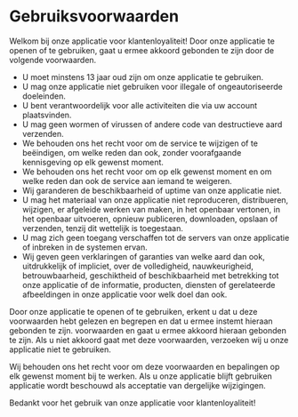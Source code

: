 # Gebruiksvoorwaarden

Welkom bij onze applicatie voor klantenloyaliteit! Door onze applicatie te openen of te gebruiken, gaat u ermee akkoord gebonden te zijn
door de volgende voorwaarden.

 - U moet minstens 13 jaar oud zijn om onze applicatie te gebruiken.
 - U mag onze applicatie niet gebruiken voor illegale of ongeautoriseerde doeleinden.
 - U bent verantwoordelijk voor alle activiteiten die via uw account plaatsvinden.
 - U mag geen wormen of virussen of andere code van destructieve aard verzenden.
 - We behouden ons het recht voor om de service te wijzigen of te beëindigen, om welke reden dan ook, zonder voorafgaande kennisgeving op elk gewenst moment.
 - We behouden ons het recht voor om op elk gewenst moment en om welke reden dan ook de service aan iemand te weigeren.
 - Wij garanderen de beschikbaarheid of uptime van onze applicatie niet.
 - U mag het materiaal van onze applicatie niet reproduceren, distribueren, wijzigen, er afgeleide werken van maken, in het openbaar vertonen, in het openbaar uitvoeren, opnieuw publiceren, downloaden, opslaan of verzenden, tenzij dit wettelijk is toegestaan.
 - U mag zich geen toegang verschaffen tot de servers van onze applicatie of inbreken in de systemen ervan.
 - Wij geven geen verklaringen of garanties van welke aard dan ook, uitdrukkelijk of impliciet, over de volledigheid, nauwkeurigheid, betrouwbaarheid, geschiktheid of beschikbaarheid met betrekking tot onze applicatie of de informatie, producten, diensten of gerelateerde afbeeldingen in onze applicatie voor welk doel dan ook.

Door onze applicatie te openen of te gebruiken, erkent u dat u deze voorwaarden hebt gelezen en begrepen en dat u ermee instemt hieraan gebonden te zijn.
voorwaarden en gaat u ermee akkoord hieraan gebonden te zijn. Als u niet akkoord gaat met deze voorwaarden, verzoeken wij u
onze applicatie niet te gebruiken.

Wij behouden ons het recht voor om deze voorwaarden en bepalingen op elk gewenst moment bij te werken. Als u onze applicatie blijft gebruiken
applicatie wordt beschouwd als acceptatie van dergelijke wijzigingen.

Bedankt voor het gebruik van onze applicatie voor klantenloyaliteit!